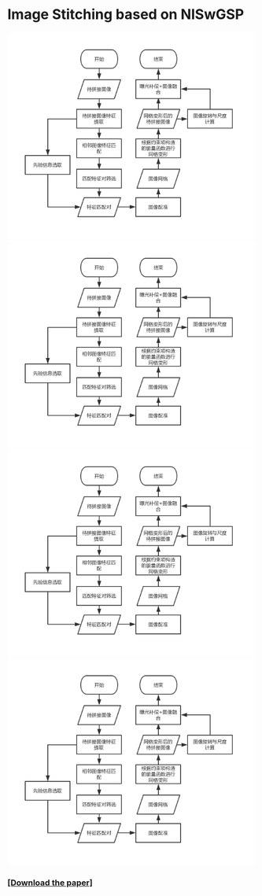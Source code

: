 # Image Stitching based on NISwGSP

![flowpath](https://github.com/BKAUTO/ImageStitching-based-on-NISwGSP/blob/master/flowPath.png)
![result1](https://github.com/BKAUTO/ImageStitching-based-on-NISwGSP/blob/master/flowPath.png)
![result2](https://github.com/BKAUTO/ImageStitching-based-on-NISwGSP/blob/master/flowPath.png)
![result3](https://github.com/BKAUTO/ImageStitching-based-on-NISwGSP/blob/master/flowPath.png)
### [[Download the paper]](https://github.com/BKAUTO/ImageStitching-based-on-NISwGSP/blob/master/Paper.pdf)
